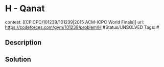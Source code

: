 # H - Qanat

contest: [[CFICPC/101239/101239|2015 ACM-ICPC World Finals]]
url: https://codeforces.com/gym/101239/problem/H
#Status/UNSOLVED
Tags: #

## Description

## Solution

